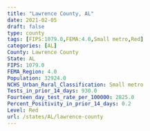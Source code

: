 ```yaml
---
title: "Lawrence County, AL"
date: 2021-02-05
draft: false
type: county
tags: [FIPS:1079.0,FEMA:4.0,Small metro,Red]
categories: [AL]
County: Lawrence County
State: AL
FIPS: 1079.0
FEMA_Region: 4.0
Population: 32924.0
NCHS_Urban_Rural_Classification: Small metro
Tests_in_prior_14_days: 930.0
Fourteen_day_test_rate_per_100000: 2825.0
Percent_Positivity_in_prior_14_days: 0.2
Level: Red
url: /states/AL/lawrence-county
---
```



